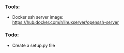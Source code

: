 ### Tools:
- Docker ssh server image: https://hub.docker.com/r/linuxserver/openssh-server


### Todo:
- Create a setup.py file